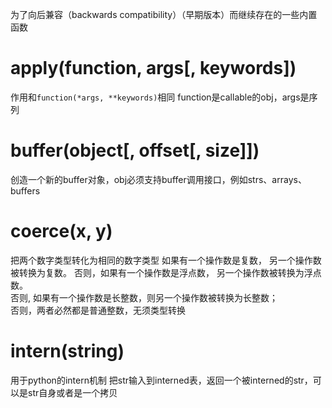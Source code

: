 为了向后兼容（backwards compatibility）（早期版本）而继续存在的一些内置函数


# apply(function, args[, keywords])
作用和`function(*args, **keywords)`相同
function是callable的obj，args是序列


# buffer(object[, offset[, size]])
创造一个新的buffer对象，obj必须支持buffer调用接口，例如strs、arrays、buffers


# coerce(x, y)
把两个数字类型转化为相同的数字类型
如果有一个操作数是复数， 另一个操作数被转换为复数。
否则，如果有一个操作数是浮点数， 另一个操作数被转换为浮点数。  
否则, 如果有一个操作数是长整数，则另一个操作数被转换为长整数；  
否则，两者必然都是普通整数，无须类型转换  

# intern(string)
用于python的intern机制
把str输入到interned表，返回一个被interned的str，可以是str自身或者是一个拷贝

